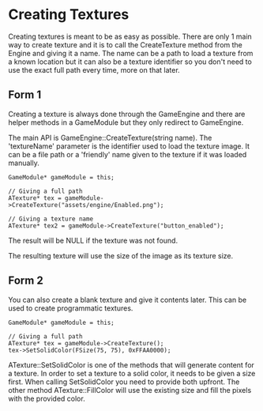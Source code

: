 # Creating Textures

Creating textures is meant to be as easy as possible. There are only 1 main
way to create texture and it is to call the CreateTexture method from the
Engine and giving it a name. The name can be a path to load a texture from
a known location but it can also be a texture identifier so you don't need to
use the exact full path every time, more on that later.

## Form 1

Creating a texture is always done through the GameEngine and there are helper
methods in a GameModule but they only redirect to GameEngine.

The main API is GameEngine::CreateTexture(string name). The 'textureName'
parameter is the identifier used to load the texture image. It can be a file
path or a 'friendly' name given to the texture if it was loaded manually.

```
GameModule* gameModule = this;

// Giving a full path
ATexture* tex = gameModule->CreateTexture("assets/engine/Enabled.png");

// Giving a texture name
ATexture* tex2 = gameModule->CreateTexture("button_enabled");
```

The result will be NULL if the texture was not found.

The resulting texture will use the size of the image as its texture size.

## Form 2

You can also create a blank texture and give it contents later. This can be
used to create programmatic textures.

```
GameModule* gameModule = this;

// Giving a full path
ATexture* tex = gameModule->CreateTexture();
tex->SetSolidColor(FSize(75, 75), 0xFFAA0000);
```

ATexture::SetSolidColor is one of the methods that will generate content for
a texture. In order to set a texture to a solid color, it needs to be given
a size first. When calling SetSolidColor you need to provide both upfront. The
other method ATexture::FillColor will use the existing size and fill the pixels
with the provided color.